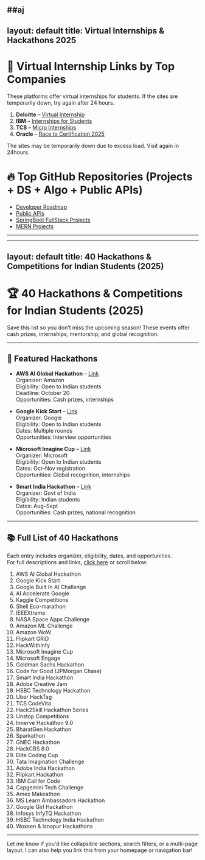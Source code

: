 ##aj
---
layout: default
title: Virtual Internships & Hackathons 2025
---

# 🚀 Virtual Internship Links by Top Companies

These platforms offer virtual internships for students. If the sites are temporarily down, try again after 24 hours.

1. **Deloitte** – [Virtual Internship](https://www.deloitte.com/au/en/careers/students/virtual-internship.html)  
2. **IBM** – [Internships for Students](https://www.amazon.jobs/content/en/career-programs/university/internships-for-students)  
3. **TCS** – [Micro Internships](https://www.tata.com/careers/programs/tata-global-internships/micro-internships)  
4. **Oracle** – [Race to Certification 2025](https://education.oracle.com/race-to-certification-2025)

The sites may be temporarily down due to excess load. 
Visit again in 24hours. 

# 🔥 Top GitHub Repositories (Projects + DS + Algo + Public APIs)

- [Developer Roadmap](https://github.com/kamranahmedse/developer-roadmap)  
- [Public APIs](https://github.com/public-apis/public-apis)  
- [SpringBoot FullStack Projects](https://github.com/Urunov/SpringBoot-Projects-FullStack)  
- [MERN Projects](https://github.com/topics/mern-project)

---

---
layout: default
title: 40 Hackathons & Competitions for Indian Students (2025)
---

# 🏆 40 Hackathons & Competitions for Indian Students (2025)

Save this list so you don’t miss the upcoming season! These events offer cash prizes, internships, mentorship, and global recognition.

---

## 🚀 Featured Hackathons

- **AWS AI Global Hackathon** – [Link](https://aws-agent-hackathon.devpost.com/?ref_feature=challenge&ref_medium=discover&_gl=1*14d4yl1*_gcl_au*MjEyOTgzNTI3OC4xNzYwOTU0NDc1*_ga*MTUyOTk4MTc5NC4xNzYwOTU0NDc1*_ga_0YHJK3Y10M*czE3NjA5NTQ0NzUkbzEkZzEkdDE3NjA5NTQ2MjAkajU0JGwwJGgw)  
  Organizer: Amazon  
  Eligibility: Open to Indian students  
  Deadline: October 20  
  Opportunities: Cash prizes, internships  

- **Google Kick Start** – [Link](#)  
  Organizer: Google  
  Eligibility: Open to Indian students  
  Dates: Multiple rounds  
  Opportunities: Interview opportunities  

- **Microsoft Imagine Cup** – [Link](#)  
  Organizer: Microsoft  
  Eligibility: Open to Indian students  
  Dates: Oct–Nov registration  
  Opportunities: Global recognition, internships  

- **Smart India Hackathon** – [Link](#)  
  Organizer: Govt of India  
  Eligibility: Indian students  
  Dates: Aug–Sept  
  Opportunities: Cash prizes, national recognition  

---

## 📚 Full List of 40 Hackathons

Each entry includes organizer, eligibility, dates, and opportunities.  
For full descriptions and links, [click here](#) or scroll below.

1. AWS AI Global Hackathon  
2. Google Kick Start  
3. Google Built In AI Challenge  
4. AI Accelerate Google  
5. Kaggle Competitions  
6. Shell Eco-marathon  
7. IEEEXtreme  
8. NASA Space Apps Challenge  
9. Amazon ML Challenge  
10. Amazon WoW  
11. Flipkart GRiD  
12. HackWithInfy  
13. Microsoft Imagine Cup  
14. Microsoft Engage  
15. Goldman Sachs Hackathon  
16. Code for Good (JPMorgan Chase)  
17. Smart India Hackathon  
18. Adobe Creative Jam  
19. HSBC Technology Hackathon  
20. Uber HackTag  
21. TCS CodeVita  
22. Hack2Skill Hackathon Series  
23. Unstop Competitions  
24. Innerve Hackathon 9.0  
25. BharatGen Hackathon  
26. Sparkathon  
27. GNEC Hackathon  
28. HackCBS 8.0  
29. Elite Coding Cup  
30. Tata Imagination Challenge  
31. Adobe India Hackathon  
32. Flipkart Hackathon  
33. IBM Call for Code  
34. Capgemini Tech Challenge  
35. Amex Makeathon  
36. MS Learn Ambassadors Hackathon  
37. Google Girl Hackathon  
38. Infosys InfyTQ Hackathon  
39. HSBC Technology India Hackathon  
40. Woxsen & Isnapur Hackathons

---

Let me know if you'd like collapsible sections, search filters, or a multi-page layout. I can also help you link this from your homepage or navigation bar!

